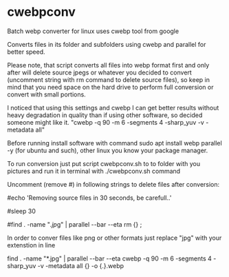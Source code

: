 # cwebpconv
Batch webp converter for linux uses cwebp tool from google

Converts files in its folder and subfolders using cwebp and parallel for better speed. 

Please note, that script converts all files into webp format first and only after will delete source jpegs or whatever you decided to convert (uncomment string with rm command to delete source files), so keep in mind that you need space on the hard drive to perform full conversion or convert with small portions.

I noticed that using this settings and cwebp I can get better results without heavy degradation in quality than if using other software, so decided someone might like it. "cwebp -q 90 -m 6 -segments 4 -sharp_yuv -v -metadata all"

Before running install software with command sudo apt install webp parallel -y (for ubuntu and such), other linux you know your package manager.

To run conversion just put script cwebpconv.sh to to folder with you pictures and run it in terminal with ./cwebpconv.sh command

Uncomment (remove #) in following strings to delete files after conversion:

#echo 'Removing source files in 30 seconds, be carefull..'

#sleep 30

#find . -name "*.jp*g" | parallel --bar --eta rm {} \;

In order to conver files like png or other formats just replace "jpg" with your extenstion in line 

find . -name "*.jpg" | parallel --bar --eta cwebp -q 90 -m 6 -segments 4 -sharp_yuv -v -metadata all {} -o {.}.webp
